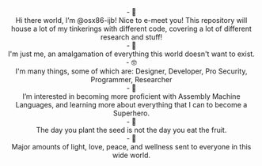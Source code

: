 <p align="center">
<br>
- 👋 
<br>
Hi there world, I’m @osx86-ijb! Nice to e-meet you! This repository will house a lot of my tinkerings with different code, covering a lot of different research and stuff!
<br>
- 🦾 
<br>  
I'm just me, an amalgamation of everything this world doesn't want to exist.
<br>  
- 🤓 
<br>  
I'm many things, some of which are: Designer, Developer, Pro Security, Programmer, Researcher
<br>
- 👀 
<br>
I’m interested in becoming more proficient with Assembly Machine Languages, and learning more about everything that I can to become a Superhero.
<br>
- 🌱 
<br>  
The day you plant the seed is not the day you eat the fruit.
<br>
- 💞️ 
<br>  
Major amounts of light, love, peace, and wellness sent to everyone in this wide world.
</p>

<!---
osx86-ijb/osx86-ijb is a ✨ special ✨ repository because its `README.md` (this file) appears on your GitHub profile.
You can click the Preview link to take a look at your changes.
--->
